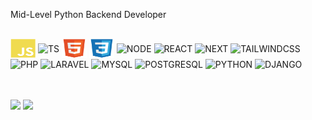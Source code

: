 Mid-Level Python Backend Developer 

<div style="display: inline_block"><br>
  <img align="center" alt="Js" height="30" width="40" src="https://raw.githubusercontent.com/devicons/devicon/master/icons/javascript/javascript-plain.svg">
  <img align="center" alt="TS" height="30" width="40" src="https://cdn.jsdelivr.net/gh/devicons/devicon/icons/typescript/typescript-original.svg" />
  <img align="center" alt="HTML" height="30" width="40" src="https://raw.githubusercontent.com/devicons/devicon/master/icons/html5/html5-original.svg">
  <img align="center" alt="CSS" height="30" width="40" src="https://raw.githubusercontent.com/devicons/devicon/master/icons/css3/css3-original.svg">
  <img align="center" alt="NODE" height="30" width="40"  src="https://cdn.jsdelivr.net/gh/devicons/devicon/icons/nodejs/nodejs-original.svg" />
  <img align="center" alt="REACT" height="30" width="40"   src="https://cdn.jsdelivr.net/gh/devicons/devicon/icons/react/react-original.svg" />
  <img  align="center" alt="NEXT" height="40" width="60"  src="https://cdn.jsdelivr.net/gh/devicons/devicon/icons/nextjs/nextjs-original-wordmark.svg" />
  <img align="center" alt="TAILWINDCSS" height="90" width="90" src="https://cdn.jsdelivr.net/gh/devicons/devicon/icons/tailwindcss/tailwindcss-original-wordmark.svg" />





  <img align="center" alt="PHP" height="30" width="40"  src="https://cdn.jsdelivr.net/gh/devicons/devicon/icons/php/php-original.svg" />
<img align="center" alt="LARAVEL" height="30" width="40"   src="https://cdn.jsdelivr.net/gh/devicons/devicon@latest/icons/laravel/laravel-original.svg" />
  <img align="center" alt="MYSQL" height="30" width="40"   src="https://cdn.jsdelivr.net/gh/devicons/devicon/icons/mysql/mysql-original-wordmark.svg" />
  <img align="center" alt="POSTGRESQL" height="30" width="40"   src="https://cdn.jsdelivr.net/gh/devicons/devicon/icons/postgresql/postgresql-plain-wordmark.svg" />
<img align="center" alt="PYTHON" height="30" width="40"   src="https://cdn.jsdelivr.net/gh/devicons/devicon/icons/python/python-original-wordmark.svg" />
<img align="center" filter="invert()" alt="DJANGO" height="30" width="60"   src="https://static.djangoproject.com/img/logos/django-logo-negative.png" />  
</div>
  <br><br>
<div> 
  
<a href="https://www.instagram.com/alisondiegodev/" target="_blank"><img src="https://img.shields.io/badge/-Instagram-%23E4405F?style=for-the-badge&logo=instagram&logoColor=white" target="_blank"></a>
  <a href="https://www.linkedin.com/in/alison-diego-868970246/" target="_blank"><img src="https://img.shields.io/badge/-LinkedIn-%230077B5?style=for-the-badge&logo=linkedin&logoColor=white" target="_blank"></a> 


</div>

